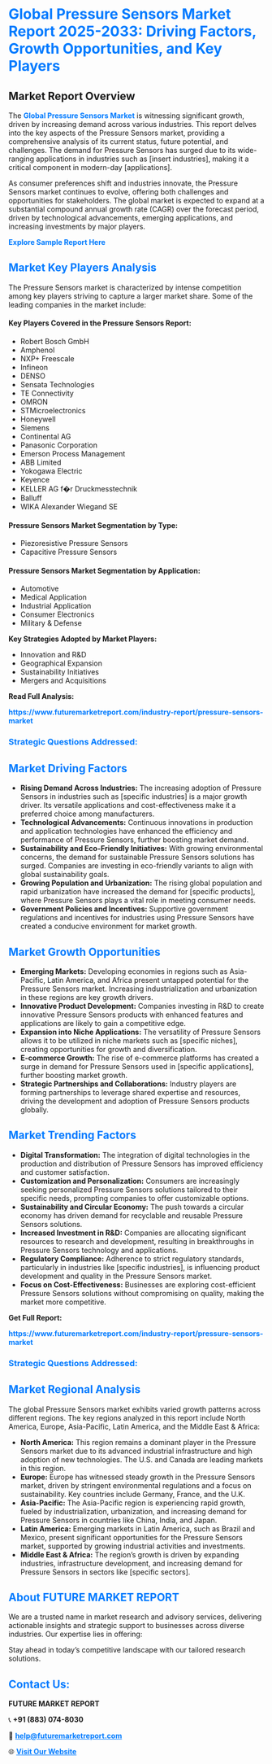 <h1 style="color: #007BFF;">Global Pressure Sensors Market Report 2025-2033: Driving Factors, Growth Opportunities, and Key Players</h1>

<section id="overview">
<h2>Market Report Overview</h2>
<p>The <a href="https://www.futuremarketreport.com/industry-report/pressure-sensors-market" style="color: #007BFF; text-decoration: none;"><strong>Global Pressure Sensors Market</strong></a> is witnessing significant growth, driven by increasing demand across various industries. This report delves into the key aspects of the Pressure Sensors market, providing a comprehensive analysis of its current status, future potential, and challenges. The demand for Pressure Sensors has surged due to its wide-ranging applications in industries such as [insert industries], making it a critical component in modern-day [applications].</p>
<p>As consumer preferences shift and industries innovate, the Pressure Sensors market continues to evolve, offering both challenges and opportunities for stakeholders. The global market is expected to expand at a substantial compound annual growth rate (CAGR) over the forecast period, driven by technological advancements, emerging applications, and increasing investments by major players.</p>
</section>

<section id="overview">
<p><a href="https://www.futuremarketreport.com/request-sample/reportId=87646" style="color: #007BFF; text-decoration: none;"><strong>Explore Sample Report Here</strong></a></p>
</section>

<section id="key-players">
<h2 style="color: #007BFF;">Market Key Players Analysis</h2>
<p>The Pressure Sensors market is characterized by intense competition among key players striving to capture a larger market share. Some of the leading companies in the market include:</p>
<h4>Key Players Covered in the Pressure Sensors Report:</h4>
<ul><li>Robert Bosch GmbH</li><li>Amphenol</li><li>NXP+ Freescale</li><li>Infineon</li><li>DENSO</li><li>Sensata Technologies</li><li>TE Connectivity</li><li>OMRON</li><li>STMicroelectronics</li><li>Honeywell</li><li>Siemens</li><li>Continental AG</li><li>Panasonic Corporation</li><li>Emerson Process Management</li><li>ABB Limited</li><li>Yokogawa Electric</li><li>Keyence</li><li>KELLER AG f�r Druckmesstechnik</li><li>Balluff</li><li>WIKA Alexander Wiegand SE</li></ul>
<h4>Pressure Sensors Market Segmentation by Type:</h4>
<ul><li>Piezoresistive Pressure Sensors</li><li>Capacitive Pressure Sensors</li></ul>

<h4>Pressure Sensors Market Segmentation by Application:</h4>
<ul><li>Automotive</li><li>Medical Application</li><li>Industrial Application</li><li>Consumer Electronics</li><li>Military &amp; Defense</li></ul>
<p><strong>Key Strategies Adopted by Market Players:</strong></p>
<ul>
<li>Innovation and R&D</li>
<li>Geographical Expansion</li>
<li>Sustainability Initiatives</li>
<li>Mergers and Acquisitions</li>
</ul>
</section>

<section>
<p><strong>Read Full Analysis: </strong></p><a href="https://www.futuremarketreport.com/industry-report/pressure-sensors-market" style="color: #007BFF; text-decoration: none;"><strong>https://www.futuremarketreport.com/industry-report/pressure-sensors-market</strong></a>
<h3 style="color: #007BFF;">Strategic Questions Addressed:</h3>
</section>

<section id="driving-factors">
<h2 style="color: #007BFF;">Market Driving Factors</h2>
<ul>
<li><strong>Rising Demand Across Industries:</strong> The increasing adoption of Pressure Sensors in industries such as [specific industries] is a major growth driver. Its versatile applications and cost-effectiveness make it a preferred choice among manufacturers.</li>
<li><strong>Technological Advancements:</strong> Continuous innovations in production and application technologies have enhanced the efficiency and performance of Pressure Sensors, further boosting market demand.</li>
<li><strong>Sustainability and Eco-Friendly Initiatives:</strong> With growing environmental concerns, the demand for sustainable Pressure Sensors solutions has surged. Companies are investing in eco-friendly variants to align with global sustainability goals.</li>
<li><strong>Growing Population and Urbanization:</strong> The rising global population and rapid urbanization have increased the demand for [specific products], where Pressure Sensors plays a vital role in meeting consumer needs.</li>
<li><strong>Government Policies and Incentives:</strong> Supportive government regulations and incentives for industries using Pressure Sensors have created a conducive environment for market growth.</li>
</ul>
</section>

<section id="growth-opportunities">
<h2 style="color: #007BFF;">Market Growth Opportunities</h2>
<ul>
<li><strong>Emerging Markets:</strong> Developing economies in regions such as Asia-Pacific, Latin America, and Africa present untapped potential for the Pressure Sensors market. Increasing industrialization and urbanization in these regions are key growth drivers.</li>
<li><strong>Innovative Product Development:</strong> Companies investing in R&D to create innovative Pressure Sensors products with enhanced features and applications are likely to gain a competitive edge.</li>
<li><strong>Expansion into Niche Applications:</strong> The versatility of Pressure Sensors allows it to be utilized in niche markets such as [specific niches], creating opportunities for growth and diversification.</li>
<li><strong>E-commerce Growth:</strong> The rise of e-commerce platforms has created a surge in demand for Pressure Sensors used in [specific applications], further boosting market growth.</li>
<li><strong>Strategic Partnerships and Collaborations:</strong> Industry players are forming partnerships to leverage shared expertise and resources, driving the development and adoption of Pressure Sensors products globally.</li>
</ul>
</section>

<section id="trending-factors">
<h2 style="color: #007BFF;">Market Trending Factors</h2>
<ul>
<li><strong>Digital Transformation:</strong> The integration of digital technologies in the production and distribution of Pressure Sensors has improved efficiency and customer satisfaction.</li>
<li><strong>Customization and Personalization:</strong> Consumers are increasingly seeking personalized Pressure Sensors solutions tailored to their specific needs, prompting companies to offer customizable options.</li>
<li><strong>Sustainability and Circular Economy:</strong> The push towards a circular economy has driven demand for recyclable and reusable Pressure Sensors solutions.</li>
<li><strong>Increased Investment in R&D:</strong> Companies are allocating significant resources to research and development, resulting in breakthroughs in Pressure Sensors technology and applications.</li>
<li><strong>Regulatory Compliance:</strong> Adherence to strict regulatory standards, particularly in industries like [specific industries], is influencing product development and quality in the Pressure Sensors market.</li>
<li><strong>Focus on Cost-Effectiveness:</strong> Businesses are exploring cost-efficient Pressure Sensors solutions without compromising on quality, making the market more competitive.</li>
</ul>
</section>

<section>
<p><strong>Get Full Report: </strong></p><a href="https://www.futuremarketreport.com/industry-report/pressure-sensors-market" style="color: #007BFF; text-decoration: none;"><strong>https://www.futuremarketreport.com/industry-report/pressure-sensors-market</strong></a>
<h3 style="color: #007BFF;">Strategic Questions Addressed:</h3>
</section>


<section id="regional-analysis">
<h2 style="color: #007BFF;">Market Regional Analysis</h2>
<p>The global Pressure Sensors market exhibits varied growth patterns across different regions. The key regions analyzed in this report include North America, Europe, Asia-Pacific, Latin America, and the Middle East & Africa:</p>
<ul>
<li><strong>North America:</strong> This region remains a dominant player in the Pressure Sensors market due to its advanced industrial infrastructure and high adoption of new technologies. The U.S. and Canada are leading markets in this region.</li>
<li><strong>Europe:</strong> Europe has witnessed steady growth in the Pressure Sensors market, driven by stringent environmental regulations and a focus on sustainability. Key countries include Germany, France, and the U.K.</li>
<li><strong>Asia-Pacific:</strong> The Asia-Pacific region is experiencing rapid growth, fueled by industrialization, urbanization, and increasing demand for Pressure Sensors in countries like China, India, and Japan.</li>
<li><strong>Latin America:</strong> Emerging markets in Latin America, such as Brazil and Mexico, present significant opportunities for the Pressure Sensors market, supported by growing industrial activities and investments.</li>
<li><strong>Middle East & Africa:</strong> The region’s growth is driven by expanding industries, infrastructure development, and increasing demand for Pressure Sensors in sectors like [specific sectors].</li>
</ul>
</section>

<footer>
<h2 style="color: #007BFF;">About FUTURE MARKET REPORT</h2>
<p>We are a trusted name in market research and advisory services, delivering actionable insights and strategic support to businesses across diverse industries. Our expertise lies in offering:</p>

<p>Stay ahead in today’s competitive landscape with our tailored research solutions.</p>

<h2 style="color: #007BFF;">Contact Us:</h2>
<p><strong>FUTURE MARKET REPORT</strong></p>
<p>📞 <strong>+91 (883) 074-8030</strong></p>
<p>📧 <strong><a href="mailto:help@futuremarketreport.com" style="color: #007BFF;">help@futuremarketreport.com</a></strong></p>
<p>🌐 <strong><a href="https://www.futuremarketreport.com/" style="color: #007BFF;">Visit Our Website</a></strong></p>
</footer>